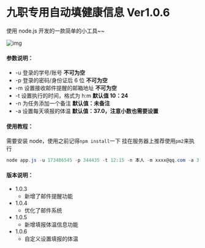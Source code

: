 # 九职专用自动填健康信息 Ver1.0.6

使用 node.js 开发的一款简单的小工具~~

![img](http://cdn.wcnm.kim/FhNSTMzMuRZcZ2tD4P3WXvSwrdiH)

#### 参数说明：

- -u 登录的学号/账号 **不可为空**
- -p 登录的密码/身份证后 6 位 **不可为空**
- -m 设置接收邮件提醒的邮箱地址 **不可为空**
- -t 设置执行的时间，格式为 h:m **默认值 10：24**
- -n 为任务添加一个备注 **默认值：未备注**
- -a 设置每天填报的体温 **默认值：37.0，注意小数也需要设置**

#### 使用教程：

需要安装 node，使用之前记得`npm install`一下
挂在服务器上推荐使用`pm2`来执行

```powershell
node app.js -u 173486545 -p 344435 -t 12:15 -n 本人 -m xxxx@qq.com -a 36.9
```

#### 版本说明：

- 1.0.3
  - 新增了邮件提醒功能
- 1.0.4
  - 优化了邮件系统
- 1.0.5
  - 新增填报体温信息功能
- 1.0.6
  - 自定义设置填报的体温
